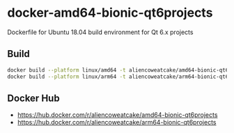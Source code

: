 # docker-amd64-bionic-qt6projects
Dockerfile for Ubuntu 18.04 build environment for Qt 6.x projects

## Build

```bash
docker build --platform linux/amd64 -t aliencoweatcake/amd64-bionic-qt6projects:qt6.6.3 .
docker build --platform linux/arm64 -t aliencoweatcake/arm64-bionic-qt6projects:qt6.6.3 .
```

## Docker Hub

* https://hub.docker.com/r/aliencoweatcake/amd64-bionic-qt6projects
* https://hub.docker.com/r/aliencoweatcake/arm64-bionic-qt6projects
